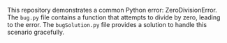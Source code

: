 This repository demonstrates a common Python error: ZeroDivisionError. The `bug.py` file contains a function that attempts to divide by zero, leading to the error. The `bugSolution.py` file provides a solution to handle this scenario gracefully.